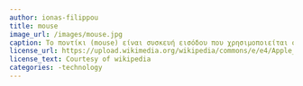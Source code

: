 ```yaml
---
author: ionas-filippou
title: mouse
image_url: /images/mouse.jpg
caption: Το ποντίκι (mouse) είναι συσκευή εισόδου που χρησιμοποιείται στους ηλεκτρονικούς υπολογιστές , καθώς και σε ταμπλέτες. Το όνομα «ποντίκι» επικράτησε εξαιτίας της ομοιότητάς του με το Ποντίκι λόγω του χαρακτηριστικού σχήματος που έχουν οι περισσότερες μορφές του σε συνδυασμό με το λεπτό καλώδιο που το συνέδεε στις αρχικές του μορφές με τον υπολογιστή. Σε γραφικές διεπιφάνειες χρήστη , η κίνηση του ποντικιού αντιστοιχεί σε παρόμοια κίνηση ενός ίχνους, δείκτη ή δρομέα στην οθόνη του υπολογιστή.
license_url: https://upload.wikimedia.org/wikipedia/commons/e/e4/Apple_Mice_Comparison.jpg
license_text: Courtesy of wikipedia
categories: -technology
---
```

